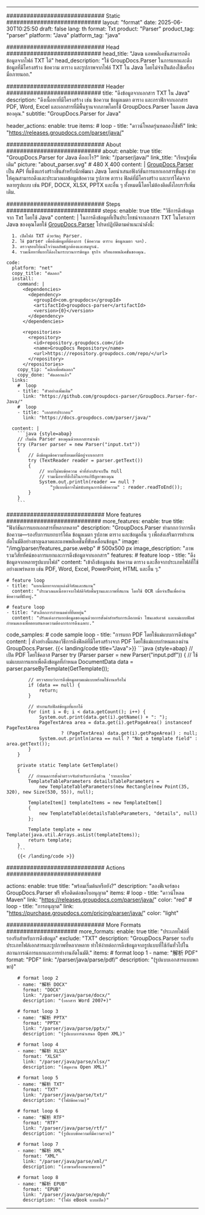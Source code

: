 


---
############################# Static ############################
layout: "format"
date:  2025-06-30T10:25:50
draft: false
lang: th
format: Txt
product: "Parser"
product_tag: "parser"
platform: "Java"
platform_tag: "java"

############################# Head ############################
head_title: "Java แอพพลิเคชันสามารถดึงข้อมูลจากไฟล์ TXT ได้"
head_description: "ใช้ GroupDocs.Parser ในการแยกและดึงข้อมูลที่มีโครงสร้าง ข้อความ ตาราง และรูปภาพจากไฟล์ TXT ใน Java โดยไม่จำเป็นต้องใช้เครื่องมือภายนอก."

############################# Header ############################
title: "ดึงข้อมูลจากเอกสาร TXT ใน Java" 
description: "ดึงเนื้อหาที่มีโครงสร้าง เช่น ข้อความ ข้อมูลเมตา ตาราง และกราฟิกจากเอกสาร PDF, Word, Excel และเอกสารที่มีพื้นฐานจากภาพโดยใช้ GroupDocs.Parser ในแอพ Java ของคุณ."
subtitle: "GroupDocs.Parser for Java" 

header_actions:
  enable: true
  items:
    #  loop
    - title: "ดาวน์โหลดรุ่นทดลองใช้ฟรี"
      link: "https://releases.groupdocs.com/parser/java/"
      
############################# About ############################
about:
    enable: true
    title: "GroupDocs.Parser for Java คืออะไร?"
    link: "/parser/java/"
    link_title: "เรียนรู้เพิ่มเติม"
    picture: "about_parser.svg" # 480 X 400
    content: |
       [GroupDocs.Parser](/parser/java/) เป็น API ที่แข็งแกร่งสร้างขึ้นสำหรับนักพัฒนา Java โดยนำเสนอฟังก์ชันการแยกเอกสารขั้นสูง ช่วยให้คุณสามารถดึงและประมวลผลข้อมูลข้อความ รูปภาพ ตาราง ฟิลด์ที่มีโครงสร้าง และบาร์โค้ดจากหลายรูปแบบ เช่น PDF, DOCX, XLSX, PPTX และอื่น ๆ ทั้งหมดนี้โดยไม่ต้องติดตั้งไลบรารีเพิ่มเติม.

############################# Steps ############################
steps:
    enable: true
    title: "วิธีการดึงข้อมูลจาก Txt โดยใช้ Java"
    content: |
      ในการดึงข้อมูลที่เป็นประโยชน์จากเอกสาร TXT ในโครงการ Java ของคุณโดยใช้ [GroupDocs.Parser](/parser/java/) โปรดปฏิบัติตามคำแนะนำดังนี้:
      
      1. เปิดไฟล์ TXT ด้วยวัตถุ Parser.
      2. ใช้ parser เพื่อดึงข้อมูลที่ต้องการ (ข้อความ ตาราง ข้อมูลเมตา ฯลฯ).
      3. ตรวจสอบให้แน่ใจว่าผลลัพธ์ถูกต้องและสมบูรณ์.
      4. รวมเนื้อหาที่แยกได้ลงในกระบวนการข้อมูล ธุรกิจ หรือแอพพลิเคชั่นของคุณ.
   
    code:
      platform: "net"
      copy_title: "คัดลอก"
      install:
        command: |
          <dependencies>
            <dependency>
              <groupId>com.groupdocs</groupId>
              <artifactId>groupdocs-parser</artifactId>
              <version>{0}</version>
            </dependency>
          </dependencies>

          <repositories>
            <repository>
              <id>repository.groupdocs.com</id>
              <name>GroupDocs Repository</name>
              <url>https://repository.groupdocs.com/repo/</url>
            </repository>
          </repositories>
        copy_tip: "คลิกเพื่อคัดลอก"
        copy_done: "คัดลอกแล้ว"
      links:
        #  loop
        - title: "ตัวอย่างเพิ่มเติม"
          link: "https://github.com/groupdocs-parser/GroupDocs.Parser-for-Java/"
        #  loop
        - title: "เอกสารประกอบ"
          link: "https://docs.groupdocs.com/parser/java/"
          
      content: |
        ```java {style=abap}
        // เริ่มต้น Parser ของคุณด้วยเอกสารนำเข้า
        try (Parser parser = new Parser("input.txt"))
        {
            // ดึงข้อมูลข้อความทั้งหมดที่มีอยู่จากเอกสาร
            try (TextReader reader = parser.getText())
            {
                // หากไม่พบข้อความ ค่าที่ส่งกลับจะเป็น null
                // รวมเนื้อหาที่ดึงได้ในการแก้ปัญหาของคุณ
                System.out.println(reader == null ? 
                    "รูปแบบนี้อาจไม่สนับสนุนการดึงข้อความ" : reader.readToEnd());
            }
        }
        ```            

############################# More features ############################
more_features:
  enable: true
  title: "ฟังก์ชันการแยกเอกสารที่หลากหลาย"
  description: "GroupDocs.Parser ทำมากกว่าการดึงข้อความ—รองรับการแยกบาร์โค้ด ข้อมูลเมตา รูปภาพ ตาราง และข้อมูลอื่น ๆ เพื่อส่งเสริมการทำงานอัตโนมัติอย่างชาญฉลาดและแอพพลิเคชั่นที่ขับเคลื่อนข้อมูล."
  image: "/img/parser/features_parse.webp" # 500x500 px
  image_description: "ภาพรวมวิสัยทัศน์ของการแยกและการดึงข้อมูลจากเอกสาร"
  features:
    # feature loop
    - title: "ดึงข้อมูลจากหลายรูปแบบไฟล์"
      content: "เข้าถึงข้อมูลเช่น ข้อความ ตาราง และสื่อจากประเภทไฟล์ที่ใช้อย่างแพร่หลาย เช่น PDF, Word, Excel, PowerPoint, HTML และอื่น ๆ."

    # feature loop
    - title: "แยกเนื้อหาจากแหล่งดิจิทัลและสแกน"
      content: "ประมวลผลเนื้อหาจากไฟล์ดิจิทัลพื้นฐานและภาพที่สแกน โดยใช้ OCR เมื่อจำเป็นเพื่ออ่านข้อความที่ฝังอยู่."

    # feature loop
    - title: "ตัวเลือกการกำหนดค่าที่ยืดหยุ่น"
      content: "ปรับแต่งการแยกข้อมูลของคุณด้วยการตั้งค่าสำหรับการเลือกหน้า โซนเลย์เอาต์ และแม่แบบฟิลด์กำหนดเองเพื่อตอบสนองความต้องการการดึงเฉพาะ."
      
  code_samples:
    # code sample loop
    - title: "การแยก PDF โดยใช้แม่แบบการดึงข้อมูล"
      content: |
        ตัวอย่างนี้แสดงวิธีการดึงฟิลด์ที่มีโครงสร้างจาก PDF โดยใช้แม่แบบกำหนดเองผ่าน GroupDocs.Parser.
        {{< landing/code title="Java">}}
        ```java {style=abap}
        //  เปิด PDF โดยใช้คลาส Parser
        try (Parser parser = new Parser("input.pdf"))
        {
            // ใช้แม่แบบการแยกเพื่อดึงข้อมูลที่กำหนด
            DocumentData data = parser.parseByTemplate(GetTemplate());

            // ตรวจสอบว่าการดึงข้อมูลตามแม่แบบพร้อมใช้งานหรือไม่
            if (data == null) {
                return;
            }

            // ทำงานกับฟิลด์ข้อมูลที่แยกได้
            for (int i = 0; i < data.getCount(); i++) {
                System.out.print(data.get(i).getName() + ": ");
                PageTextArea area = data.get(i).getPageArea() instanceof PageTextArea
                        ? (PageTextArea) data.get(i).getPageArea() : null;
                System.out.println(area == null ? "Not a template field" : area.getText());
            }
        }

        private static Template GetTemplate()
        {
            // กำหนดการตั้งค่าตรวจจับสำหรับการดึงส่วน 'รายละเอียด'
            TemplateTableParameters detailsTableParameters = 
                new TemplateTableParameters(new Rectangle(new Point(35, 320), new Size(530, 55)), null);

            TemplateItem[] templateItems = new TemplateItem[]
            {
                new TemplateTable(detailsTableParameters, "details", null)
            };

            Template template = new Template(java.util.Arrays.asList(templateItems));
            return template;
        }
        ```
        {{< /landing/code >}}


############################# Actions ############################

actions:
  enable: true
  title: "พร้อมเริ่มต้นหรือยัง?"
  description: "ลองฟีเจอร์ของ GroupDocs.Parser ฟรี หรือติดต่อขอใบอนุญาต"
  items:
    #  loop
    - title: "ดาวน์โหลด Maven"
      link: "https://releases.groupdocs.com/parser/java/"
      color: "red"
        #  loop
    - title: "การอนุญาต"
      link: "https://purchase.groupdocs.com/pricing/parser/java/"
      color: "light"


############################# More Formats #####################
more_formats:
    enable: true
    title: "ประเภทไฟล์ที่รองรับสำหรับการดึงข้อมูล"
    exclude: "TXT"
    description: "GroupDocs.Parser รองรับประเภทไฟล์เอกสารและรูปภาพที่หลากหลาย ทำให้ง่ายต่อการดึงข้อมูลจากรูปแบบที่ใช้กันทั่วไปในสถานการณ์การแยกและการทำงานอัตโนมัติ."
    items: 
        # format loop 1
        - name: "解析 PDF"
          format: "PDF"
          link: "/parser/java/parse/pdf/"
          description: "(รูปแบบเอกสารแบบพกพา)"
          
        # format loop 2
        - name: "解析 DOCX"
          format: "DOCX"
          link: "/parser/java/parse/docx/"
          description: "(เอกสาร Word 2007+)"
          
        # format loop 3
        - name: "解析 PPTX"
          format: "PPTX"
          link: "/parser/java/parse/pptx/"
          description: "(รูปแบบการนำเสนอ Open XML)"
          
        # format loop 4
        - name: "解析 XLSX"
          format: "XLSX"
          link: "/parser/java/parse/xlsx/"
          description: "(สมุดงาน Open XML)"
          
        # format loop 5
        - name: "解析 TXT"
          format: "TXT"
          link: "/parser/java/parse/txt/"
          description: "(ไฟล์ข้อความ)"
          
        # format loop 6
        - name: "解析 RTF"
          format: "RTF"
          link: "/parser/java/parse/rtf/"
          description: "(รูปแบบข้อความที่มีความรวย)"
          
        # format loop 7
        - name: "解析 XML"
          format: "XML"
          link: "/parser/java/parse/xml/"
          description: "(ภาษาเครื่องหมายขยาย)"
          
        # format loop 8
        - name: "解析 EPUB"
          format: "EPUB"
          link: "/parser/java/parse/epub/"
          description: "(ไฟล์ eBook แบบเปิด)"
         
          

---